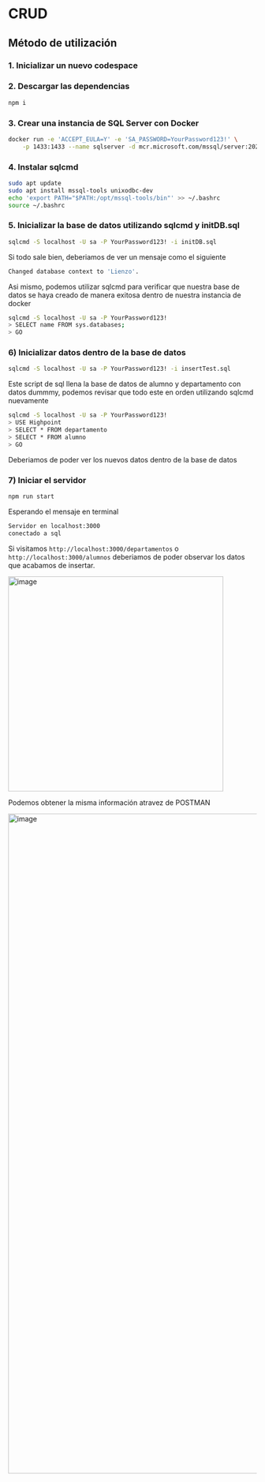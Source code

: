 # CRUD

## Método de utilización
### 1. Inicializar un nuevo codespace

### 2. Descargar las dependencias
```sh
npm i
```

### 3. Crear una instancia de SQL Server con Docker  
```sh
docker run -e 'ACCEPT_EULA=Y' -e 'SA_PASSWORD=YourPassword123!' \
    -p 1433:1433 --name sqlserver -d mcr.microsoft.com/mssql/server:2022-latest
```
### 4. Instalar sqlcmd
```sh
sudo apt update
sudo apt install mssql-tools unixodbc-dev
echo 'export PATH="$PATH:/opt/mssql-tools/bin"' >> ~/.bashrc
source ~/.bashrc
```

### 5. Inicializar la base de datos utilizando sqlcmd y initDB.sql
```sh
sqlcmd -S localhost -U sa -P YourPassword123! -i initDB.sql
```
Si todo sale bien, deberiamos de ver un mensaje como el siguiente
```sh 
Changed database context to 'Lienzo'.
```
Asi mismo, podemos utilizar sqlcmd para verificar que nuestra base de 
datos se haya creado de manera exitosa dentro de nuestra instancia de docker
```sh
sqlcmd -S localhost -U sa -P YourPassword123!
> SELECT name FROM sys.databases;
> GO
```
### 6) Inicializar datos dentro de la base de datos
```sh
sqlcmd -S localhost -U sa -P YourPassword123! -i insertTest.sql
```
Este script de sql llena la base de datos de alumno y departamento con datos dummmy,
podemos revisar que todo este en orden utilizando sqlcmd nuevamente

```sh
sqlcmd -S localhost -U sa -P YourPassword123!
> USE Highpoint
> SELECT * FROM departamento
> SELECT * FROM alumno
> GO
```
Deberiamos de poder ver los nuevos datos dentro de la base de datos

### 7) Iniciar el servidor 
```sh
npm run start
```
Esperando el mensaje en terminal
```sh
Servidor en localhost:3000
conectado a sql
```
Si visitamos ```http://localhost:3000/departamentos``` o ```http://localhost:3000/alumnos``` deberiamos 
de poder observar los datos que acabamos de insertar. 

<img width="436" alt="image" src="https://github.com/user-attachments/assets/4648d33d-064a-4e51-b3f1-96eacb3b0298" />

Podemos obtener la misma información atravez de POSTMAN

<img width="1338" alt="image" src="https://github.com/user-attachments/assets/aa76377a-2ba2-43fd-a4f6-64d124027fc5" />



